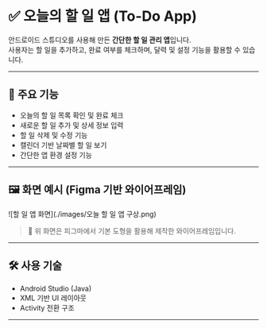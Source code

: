 # ✅ 오늘의 할 일 앱 (To-Do App)

안드로이드 스튜디오를 사용해 만든 **간단한 할 일 관리 앱**입니다.  
사용자는 할 일을 추가하고, 완료 여부를 체크하며, 달력 및 설정 기능을 활용할 수 있습니다.

---

## 📱 주요 기능

- 오늘의 할 일 목록 확인 및 완료 체크
- 새로운 할 일 추가 및 상세 정보 입력
- 할 일 삭제 및 수정 기능
- 캘린더 기반 날짜별 할 일 보기
- 간단한 앱 환경 설정 기능

---

## 🖼️ 화면 예시 (Figma 기반 와이어프레임)

![할 일 앱 화면](./images/오늘 할 일 앱 구상.png)

> 📌 위 화면은 피그마에서 기본 도형을 활용해 제작한 와이어프레임입니다.

---

## 🛠️ 사용 기술

- Android Studio (Java)
- XML 기반 UI 레이아웃
- Activity 전환 구조

---
